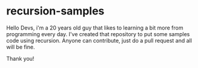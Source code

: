 # recursion-samples
Hello Devs,
i'm a 20 years old guy that likes to learning a bit more from programming every day.
I've created that repository to put some samples code using recursion.
Anyone can contribute, just do a pull request and all will be fine. 

Thank you!